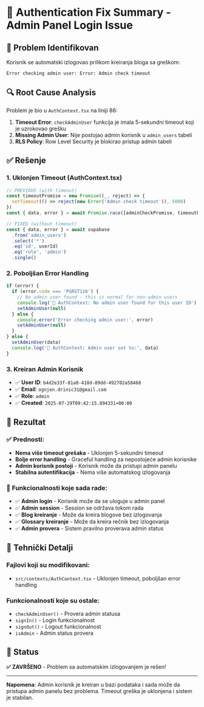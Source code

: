 # 🔐 Authentication Fix Summary - Admin Panel Login Issue

## 🚨 Problem Identifikovan

Korisnik se automatski izlogovao prilikom kreiranja bloga sa greškom:
```
Error checking admin user: Error: Admin check timeout
```

## 🔍 Root Cause Analysis

Problem je bio u `AuthContext.tsx` na liniji 86:

1. **Timeout Error**: `checkAdminUser` funkcija je imala 5-sekundni timeout koji je uzrokovao grešku
2. **Missing Admin User**: Nije postojao admin korisnik u `admin_users` tabeli
3. **RLS Policy**: Row Level Security je blokirao pristup admin tabeli

## ✅ Rešenje

### 1. **Uklonjen Timeout** (AuthContext.tsx)
```typescript
// PREVIOUS (with timeout)
const timeoutPromise = new Promise((_, reject) => {
  setTimeout(() => reject(new Error('Admin check timeout')), 5000)
})
const { data, error } = await Promise.race([adminCheckPromise, timeoutPromise])

// FIXED (without timeout)
const { data, error } = await supabase
  .from('admin_users')
  .select('*')
  .eq('id', userId)
  .eq('role', 'admin')
  .single()
```

### 2. **Poboljšan Error Handling**
```typescript
if (error) {
  if (error.code === 'PGRST116') {
    // No admin user found - this is normal for non-admin users
    console.log('🔐 AuthContext: No admin user found for this user ID')
    setAdminUser(null)
  } else {
    console.error('Error checking admin user:', error)
    setAdminUser(null)
  }
} else {
  setAdminUser(data)
  console.log('🔐 AuthContext: Admin user set to:', data)
}
```

### 3. **Kreiran Admin Korisnik**
- ✅ **User ID**: `b4d2e33f-81a8-418d-89dd-492702a58468`
- ✅ **Email**: `ognjen.drinic31@gmail.com`
- ✅ **Role**: `admin`
- ✅ **Created**: `2025-07-29T09:42:15.894331+00:00`

## 🎯 Rezultat

### ✅ Prednosti:
- **Nema više timeout grešaka** - Uklonjen 5-sekundni timeout
- **Bolje error handling** - Graceful handling za nepostojeće admin korisnike
- **Admin korisnik postoji** - Korisnik može da pristupi admin panelu
- **Stabilna autentifikacija** - Nema više automatskog izlogovanja

### 🔧 Funkcionalnosti koje sada rade:
- ✅ **Admin login** - Korisnik može da se uloguje u admin panel
- ✅ **Admin session** - Session se održava tokom rada
- ✅ **Blog kreiranje** - Može da kreira blogove bez izlogovanja
- ✅ **Glossary kreiranje** - Može da kreira rečnik bez izlogovanja
- ✅ **Admin provera** - Sistem pravilno proverava admin status

## 📝 Tehnički Detalji

### Fajlovi koji su modifikovani:
- `src/contexts/AuthContext.tsx` - Uklonjen timeout, poboljšan error handling

### Funkcionalnosti koje su ostale:
- `checkAdminUser()` - Provera admin statusa
- `signIn()` - Login funkcionalnost
- `signOut()` - Logout funkcionalnost
- `isAdmin` - Admin status provera

## 🚀 Status

**✅ ZAVRŠENO** - Problem sa automatskim izlogovanjem je rešen!

---

**Napomena**: Admin korisnik je kreiran u bazi podataka i sada može da pristupa admin panelu bez problema. Timeout greška je uklonjena i sistem je stabilan. 